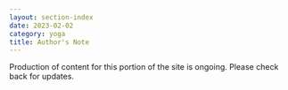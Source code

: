 ```yaml
---
layout: section-index
date: 2023-02-02
category: yoga
title: Author's Note
---
```

Production of content for this portion of the site is ongoing. Please check back for updates.